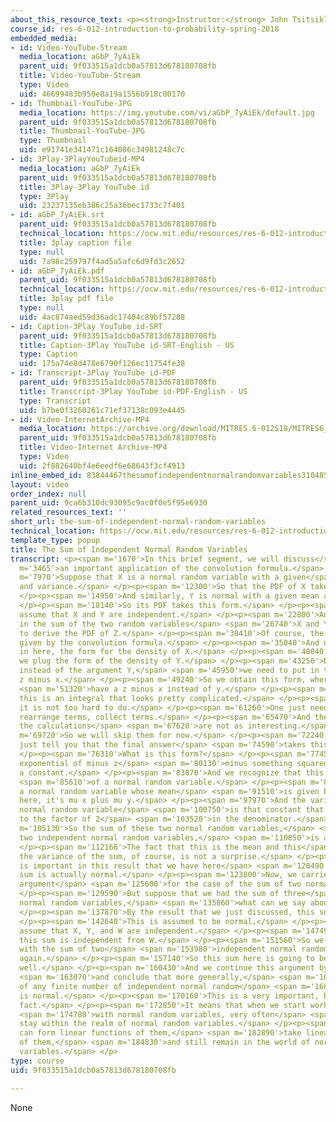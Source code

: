 ```yaml
---
about_this_resource_text: <p><strong>Instructor:</strong> John Tsitsiklis</p>
course_id: res-6-012-introduction-to-probability-spring-2018
embedded_media:
- id: Video-YouTube-Stream
  media_location: aGbP_7yAiEk
  parent_uid: 9f033515a1dcb0a57813d678180708fb
  title: Video-YouTube-Stream
  type: Video
  uid: 46699483b950e8a19a1556b918c00170
- id: Thumbnail-YouTube-JPG
  media_location: https://img.youtube.com/vi/aGbP_7yAiEk/default.jpg
  parent_uid: 9f033515a1dcb0a57813d678180708fb
  title: Thumbnail-YouTube-JPG
  type: Thumbnail
  uid: e91741e341471c164086c34981248c7c
- id: 3Play-3PlayYouTubeid-MP4
  media_location: aGbP_7yAiEk
  parent_uid: 9f033515a1dcb0a57813d678180708fb
  title: 3Play-3Play YouTube id
  type: 3Play
  uid: 23237135eb386c25a36bec1733c7f401
- id: aGbP_7yAiEk.srt
  parent_uid: 9f033515a1dcb0a57813d678180708fb
  technical_location: https://ocw.mit.edu/resources/res-6-012-introduction-to-probability-spring-2018/part-i-the-fundamentals/the-sum-of-independent-normal-random-variables/aGbP_7yAiEk.srt
  title: 3play caption file
  type: null
  uid: 7a98c259797f4ad5a5afc6d9fd3c2652
- id: aGbP_7yAiEk.pdf
  parent_uid: 9f033515a1dcb0a57813d678180708fb
  technical_location: https://ocw.mit.edu/resources/res-6-012-introduction-to-probability-spring-2018/part-i-the-fundamentals/the-sum-of-independent-normal-random-variables/aGbP_7yAiEk.pdf
  title: 3play pdf file
  type: null
  uid: 4ac874aed59d36adc17404c89bf57288
- id: Caption-3Play YouTube id-SRT
  parent_uid: 9f033515a1dcb0a57813d678180708fb
  title: Caption-3Play YouTube id-SRT-English - US
  type: Caption
  uid: 175a74e8d478e6790f126ec11754fe38
- id: Transcript-3Play YouTube id-PDF
  parent_uid: 9f033515a1dcb0a57813d678180708fb
  title: Transcript-3Play YouTube id-PDF-English - US
  type: Transcript
  uid: b7be0f3260261c71ef37138c093e4445
- id: Video-InternetArchive-MP4
  media_location: https://archive.org/download/MITRES.6-012S18/MITRES6_012S18_L12-04_300k.mp4
  parent_uid: 9f033515a1dcb0a57813d678180708fb
  title: Video-Internet Archive-MP4
  type: Video
  uid: 2f882640bf4e6eedf6e68643f3cf4913
inline_embed_id: 83844467thesumofindependentnormalrandomvariables31048567
layout: video
order_index: null
parent_uid: 9ca6b310dc93095c9ac0f0e5f95e6930
related_resources_text: ''
short_url: the-sum-of-independent-normal-random-variables
technical_location: https://ocw.mit.edu/resources/res-6-012-introduction-to-probability-spring-2018/part-i-the-fundamentals/the-sum-of-independent-normal-random-variables
template_type: popup
title: The Sum of Independent Normal Random Variables
transcript: <p><span m='1670'>In this brief segment, we will discuss</span> <span
  m='3465'>an important application of the convolution formula.</span> </p><p><span
  m='7970'>Suppose that X is a normal random variable with a given</span> <span m='11360'>mean
  and variance.</span> </p><p><span m='12300'>So that the PDF of X takes this form.</span>
  </p><p><span m='14950'>And similarly, Y is normal with a given mean and variance.</span>
  </p><p><span m='18140'>So its PDF takes this form.</span> </p><p><span m='20020'>We
  assume that X and Y are independent.</span> </p><p><span m='22800'>And we're interested
  in the sum of the two random variables</span> <span m='26740'>X and Y. And we wish
  to derive the PDF of Z.</span> </p><p><span m='30410'>Of course, the PDF of Z is
  given by the convolution formula.</span> </p><p><span m='35040'>And now we plug
  in here, the form for the density of X.</span> </p><p><span m='40040'>And here,
  we plug the form of the density of Y.</span> </p><p><span m='43250'>Except that
  instead of the argument Y,</span> <span m='45950'>we need to put in the argument
  z minus x.</span> </p><p><span m='49240'>So we obtain this form, where here we</span>
  <span m='51320'>have a z minus x instead of y.</span> </p><p><span m='54690'>Now
  this is an integral that looks pretty complicated.</span> </p><p><span m='58460'>But
  it is not too hard to do.</span> </p><p><span m='61260'>One just needs to be patient,
  rearrange terms, collect terms.</span> </p><p><span m='65470'>And the details of
  the calculations</span> <span m='67620'>are not as interesting.</span> </p><p><span
  m='69720'>So we will skip them for now.</span> </p><p><span m='72240'>And I will
  just tell you that the final answer</span> <span m='74590'>takes this form.</span>
  </p><p><span m='76310'>What is this form?</span> </p><p><span m='77450'>Well, it's
  exponential of minus z</span> <span m='80130'>minus something squared divided by
  a constant.</span> </p><p><span m='83870'>And we recognize that this is the form</span>
  <span m='85610'>of a normal random variable.</span> </p><p><span m='88240'>It's
  a normal random variable whose mean</span> <span m='91510'>is given by this term
  here, it's mu x plus mu y.</span> </p><p><span m='97970'>And the variance of that
  normal random variable</span> <span m='100750'>is that constant that appears next
  to the factor of 2</span> <span m='103520'>in the denominator.</span> </p><p><span
  m='105130'>So the sum of these two normal random variables,</span> <span m='108320'>these
  two independent normal random variables,</span> <span m='110850'>is also normal.</span>
  </p><p><span m='112166'>The fact that this is the mean and this</span> <span m='113789'>is
  the variance of the sum, of course, is not a surprise.</span> </p><p><span m='117190'>What
  is important in this result that we have here</span> <span m='120490'>is that the
  sum is actually normal.</span> </p><p><span m='123800'>Now, we carried out this
  argument</span> <span m='125600'>for the case of the sum of two normal random variables.</span>
  </p><p><span m='129590'>But suppose that we had the sum of three</span> <span m='133630'>independent
  normal random variables,</span> <span m='135860'>what can we say about it?</span>
  </p><p><span m='137870'>By the result that we just discussed, this sum is normal.</span>
  </p><p><span m='142640'>This is assumed to be normal.</span> </p><p><span m='144340'>We
  assume that X, Y, and W are independent.</span> </p><p><span m='147490'>Therefore,
  this sum is independent from W.</span> </p><p><span m='151560'>So we're dealing
  with the sum of two</span> <span m='153980'>independent normal random variables
  again.</span> </p><p><span m='157140'>So this sum here is going to be normal as
  well.</span> </p><p><span m='160430'>And we continue this argument by induction,</span>
  <span m='163070'>and conclude that more generally,</span> <span m='165110'>the sum
  of any finite number of independent normal random</span> <span m='168329'>variables
  is normal.</span> </p><p><span m='170160'>This is a very important, but also useful
  fact.</span> </p><p><span m='172850'>It means that when we start working</span>
  <span m='174780'>with normal random variables, very often</span> <span m='177050'>we
  stay within the realm of normal random variables.</span> </p><p><span m='180150'>We
  can form linear functions of them,</span> <span m='182890'>take linear combinations
  of them,</span> <span m='184830'>and still remain in the world of normal random
  variables.</span> </p>
type: course
uid: 9f033515a1dcb0a57813d678180708fb

---
```

None